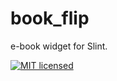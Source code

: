 # book_flip

e-book widget for Slint.

[![MIT licensed](https://img.shields.io/badge/license-MIT-blue.svg)](../../LICENSE)